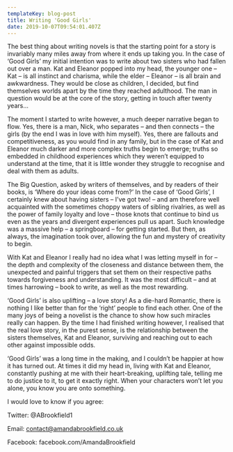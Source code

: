 ```yaml
---
templateKey: blog-post
title: Writing 'Good Girls'
date: 2019-10-07T09:54:01.407Z
---
```

The best thing about writing novels is that the starting point for a story is invariably many miles away from where it ends up taking you.  In the case of ‘Good Girls’ my initial intention was to write about two sisters who had fallen out over a man.  Kat and Eleanor popped into my head, the younger one – Kat – is all instinct and charisma, while the elder – Eleanor – is all brain and awkwardness.  They would be close as children, I decided, but find themselves worlds apart by the time they reached adulthood.  The man in question would be at the core of the story, getting in touch after twenty years…

The moment I started to write however, a much deeper narrative began to flow.  Yes, there is a man, Nick, who separates – and then connects – the girls (by the end I was in love with him myself).  Yes, there are fallouts and competitiveness, as you would find in any family, but in the case of Kat and Eleanor much darker and more complex truths begin to emerge; truths so embedded in childhood experiences which they weren’t equipped to understand at the time, that it is little wonder they struggle to recognise and deal with them as adults.

The Big Question, asked by writers of themselves, and by readers of their books, is ‘Where do your ideas come from?’  In the case of ‘Good Girls’, I certainly knew about having sisters – I’ve got two! – and am therefore well acquainted with the sometimes choppy waters of sibling rivalries, as well as the power of family loyalty and love – those knots that continue to bind us even as the years and divergent experiences pull us apart.  Such knowledge was a massive help – a springboard – for getting started.  But then, as always, the imagination took over, allowing the fun and mystery of creativity to begin. 

With Kat and Eleanor I really had no idea what I was letting myself in for – the depth and complexity of the closeness and distance between them, the unexpected and painful triggers that set them on their respective paths towards forgiveness and understanding.  It was the most difficult – and at times harrowing – book to write, as well as the most rewarding.

‘Good Girls’ is also uplifting – a love story!  As a die-hard Romantic, there is nothing I like better than for the ‘right’ people to find each other.  One of the many joys of being a novelist is the chance to show how such miracles really can happen.  By the time I had finished writing however, I realised that the real love story, in the purest sense, is the relationship between the sisters themselves, Kat and Eleanor, surviving and reaching out to each other against impossible odds.  

‘Good Girls’ was a long time in the making, and I couldn’t be happier at how it has turned out.  At times it did my head in, living with Kat and Eleanor, constantly pushing at me with their heart-breaking, uplifting tale, telling me to do justice to it, to get it exactly right.  When your characters won’t let you alone, you know you are onto something.

I would love to know if you agree:   

Twitter: @ABrookfield1

Email: contact@amandabrookfield.co.uk

Facebook: facebook.com/AmandaBrookfield
